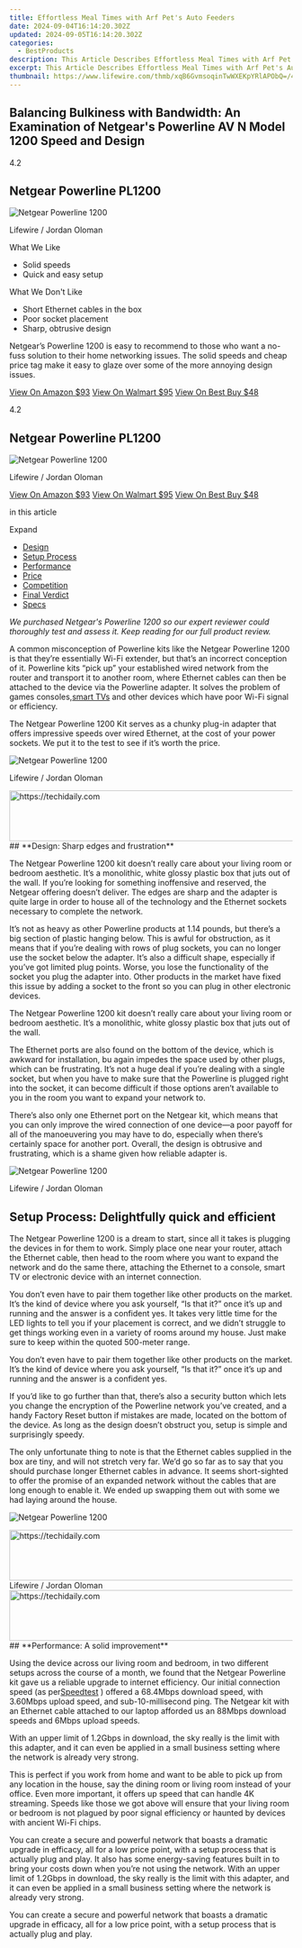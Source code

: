 ```yaml
---
title: Effortless Meal Times with Arf Pet's Auto Feeders
date: 2024-09-04T16:14:20.302Z
updated: 2024-09-05T16:14:20.302Z
categories:
  - BestProducts
description: This Article Describes Effortless Meal Times with Arf Pet's Auto Feeders
excerpt: This Article Describes Effortless Meal Times with Arf Pet's Auto Feeders
thumbnail: https://www.lifewire.com/thmb/xqB6GvmsoqinTwWXEKpYRlAPObQ=/400x300/filters:no_upscale():max_bytes(150000):strip_icc():format(webp)/_hero_SQ_2LW4156394-1-c6ba641a27bc4bc794a4456c7342b023.jpg
---
```


## Balancing Bulkiness with Bandwidth: An Examination of Netgear's Powerline AV N Model 1200 Speed and Design

4.2

## Netgear Powerline PL1200

![Netgear Powerline 1200](https://www.lifewire.com/thmb/LJwkWIKV_tIoZmxEqV9kr7ByA1Y=/1000x1000/filters:no_upscale():max_bytes(150000):strip_icc():format(webp)/Netgear_Powerline1000_HeroSquare-d40232740fc34cdbb9b7197a7bda177d.jpg)

Lifewire / Jordan Oloman

 What We Like

* Solid speeds
* Quick and easy setup

 What We Don't Like

* Short Ethernet cables in the box
* Poor socket placement
* Sharp, obtrusive design

 Netgear’s Powerline 1200 is easy to recommend to those who want a no-fuss solution to their home networking issues. The solid speeds and cheap price tag make it easy to glaze over some of the more annoying design issues.

[View On Amazon $93](https://www.amazon.com/NETGEAR-PowerLINE-1200-Gigabit-PL1200-100PAS/dp/B00S6DBGJM/?tag=lifewire-onsite-prod-20&ascsubtag=4775706%7Cnd7ef9f90fead488fa5331864dc7d135e18%7CB00S6DBGJM) [View On Walmart $95](https://www.walmart.com/ip/POWERLINE-1200/45611933) [View On Best Buy $48](https://shop-links.co/link/?exclusive=1&publisher_slug=itechdaily19598&url=https%3A%2F%2Fwww.bestbuy.com%2Fsite%2Fnetgear-powerline-ac1200-gigabit-ethernet-adapter-2-pack-white%2F4002029.p%3FskuId%3D4002029)

4.2

## Netgear Powerline PL1200

![Netgear Powerline 1200](https://www.lifewire.com/thmb/rYExgRawgStvNWLyEyCyiiEqyOI=/450x450/filters:no_upscale():max_bytes(150000):strip_icc():format(webp)/Netgear_Powerline1000_HeroSquare-d40232740fc34cdbb9b7197a7bda177d.jpg)

Lifewire / Jordan Oloman

[View On Amazon $93](https://www.amazon.com/NETGEAR-PowerLINE-1200-Gigabit-PL1200-100PAS/dp/B00S6DBGJM/?tag=lifewire-onsite-prod-20&ascsubtag=4775706%7Cnd7ef9f90fead488fa5331864dc7d135e18%7CB00S6DBGJM) [View On Walmart $95](https://www.walmart.com/ip/POWERLINE-1200/45611933) [View On Best Buy $48](https://shop-links.co/link/?exclusive=1&publisher_slug=itechdaily19598&url=https%3A%2F%2Fwww.bestbuy.com%2Fsite%2Fnetgear-powerline-ac1200-gigabit-ethernet-adapter-2-pack-white%2F4002029.p%3FskuId%3D4002029)

 in this article

 Expand

* [Design](https://www.lifewire.com/#toc-design-sharp-edges-and-frustration)
* [Setup Process](https://www.lifewire.com/#toc-setup-process-delightfully-quick-and-efficient)
* [Performance](https://www.lifewire.com/#toc-performance-a-solid-improvement)
* [Price](https://www.lifewire.com/#toc-price-affordable-for-what-you-get)
* [Competition](https://www.lifewire.com/#toc-netgear-powerline-1200-vs-tp-link-av2000-powerline-adapter)
* [Final Verdict](https://www.lifewire.com/#toc-final-verdict)
* [Specs](https://www.lifewire.com/#toc-full-spec)

 _We purchased Netgear's Powerline 1200 so our expert reviewer could thoroughly test and assess it. Keep reading for our full product review._

 A common misconception of Powerline kits like the Netgear Powerline 1200 is that they’re essentially Wi-Fi extender, but that’s an incorrect conception of it. Powerline kits “pick up” your established wired network from the router and transport it to another room, where Ethernet cables can then be attached to the device via the Powerline adapter. It solves the problem of games consoles,[smart TVs](https://www.lifewire.com/best-smart-tvs-4135681) and other devices which have poor Wi-Fi signal or efficiency.

 The Netgear Powerline 1200 Kit serves as a chunky plug-in adapter that offers impressive speeds over wired Ethernet, at the cost of your power sockets. We put it to the test to see if it’s worth the price.

![Netgear Powerline 1200](https://www.lifewire.com/thmb/pTY-hBlPDWY0Ns6j4BVyAl75U-w=/1500x0/filters:no_upscale():max_bytes(150000):strip_icc():format(webp)/Netgear_Powerline1000_04-cd509045b4a3477fab85fdf3c69cacb4.jpg)

 Lifewire / Jordan Oloman

<!-- affiliate ads begin -->
<a href="https://aligracehair.sjv.io/c/5597632/1896532/19272" target="_top" id="1896532">
  <img src="//a.impactradius-go.com/display-ad/19272-1896532" border="0" alt="https://techidaily.com" width="728" height="90"/>
</a>
<img height="0" width="0" src="https://aligracehair.sjv.io/i/5597632/1896532/19272" style="position:absolute;visibility:hidden;" border="0" />
<!-- affiliate ads end -->
## **Design: Sharp edges and frustration**

 The Netgear Powerline 1200 kit doesn’t really care about your living room or bedroom aesthetic. It’s a monolithic, white glossy plastic box that juts out of the wall. If you’re looking for something inoffensive and reserved, the Netgear offering doesn’t deliver. The edges are sharp and the adapter is quite large in order to house all of the technology and the Ethernet sockets necessary to complete the network.

 It’s not as heavy as other Powerline products at 1.14 pounds, but there’s a big section of plastic hanging below. This is awful for obstruction, as it means that if you’re dealing with rows of plug sockets, you can no longer use the socket below the adapter. It’s also a difficult shape, especially if you’ve got limited plug points. Worse, you lose the functionality of the socket you plug the adapter into. Other products in the market have fixed this issue by adding a socket to the front so you can plug in other electronic devices.

 The Netgear Powerline 1200 kit doesn’t really care about your living room or bedroom aesthetic. It’s a monolithic, white glossy plastic box that juts out of the wall.

 The Ethernet ports are also found on the bottom of the device, which is awkward for installation, bu again impedes the space used by other plugs, which can be frustrating. It’s not a huge deal if you’re dealing with a single socket, but when you have to make sure that the Powerline is plugged right into the socket, it can become difficult if those options aren’t available to you in the room you want to expand your network to.

 There’s also only one Ethernet port on the Netgear kit, which means that you can only improve the wired connection of one device—a poor payoff for all of the manoeuvering you may have to do, especially when there’s certainly space for another port. Overall, the design is obtrusive and frustrating, which is a shame given how reliable adapter is.

![Netgear Powerline 1200](https://www.lifewire.com/thmb/LMrQEcpONDZxLUfoMW6U8sX4dQw=/1500x0/filters:no_upscale():max_bytes(150000):strip_icc():format(webp)/Netgear_Powerline1000_02-a8557f722ac84f29b6efb2a763d22a3c.jpg)

 Lifewire / Jordan Oloman

## **Setup Process: Delightfully quick and efficient**

 The Netgear Powerline 1200 is a dream to start, since all it takes is plugging the devices in for them to work. Simply place one near your router, attach the Ethernet cable, then head to the room where you want to expand the network and do the same there, attaching the Ethernet to a console, smart TV or electronic device with an internet connection.

 You don’t even have to pair them together like other products on the market. It’s the kind of device where you ask yourself, “Is that it?” once it’s up and running and the answer is a confident yes. It takes very little time for the LED lights to tell you if your placement is correct, and we didn’t struggle to get things working even in a variety of rooms around my house. Just make sure to keep within the quoted 500-meter range.

 You don’t even have to pair them together like other products on the market. It’s the kind of device where you ask yourself, “Is that it?” once it’s up and running and the answer is a confident yes.

 If you’d like to go further than that, there’s also a security button which lets you change the encryption of the Powerline network you’ve created, and a handy Factory Reset button if mistakes are made, located on the bottom of the device. As long as the design doesn’t obstruct you, setup is simple and surprisingly speedy.

 The only unfortunate thing to note is that the Ethernet cables supplied in the box are tiny, and will not stretch very far. We’d go so far as to say that you should purchase longer Ethernet cables in advance. It seems short-sighted to offer the promise of an expanded network without the cables that are long enough to enable it. We ended up swapping them out with some we had laying around the house.

![Netgear Powerline 1200](https://www.lifewire.com/thmb/LvSmrJJnFItVzQEAPCzBexfSn2M=/1500x0/filters:no_upscale():max_bytes(150000):strip_icc():format(webp)/Netgear_Powerline1000_03-8fb5af44f82449b49fc780fd23bcb2af.jpg)

<!-- affiliate ads begin -->
<a href="https://aligracehair.sjv.io/c/5597632/1972670/19272" target="_top" id="1972670">
  <img src="//a.impactradius-go.com/display-ad/19272-1972670" border="0" alt="https://techidaily.com" width="728" height="90"/>
</a>
<img height="0" width="0" src="https://aligracehair.sjv.io/i/5597632/1972670/19272" style="position:absolute;visibility:hidden;" border="0" />
<!-- affiliate ads end -->
 Lifewire / Jordan Oloman

<!-- affiliate ads begin -->
<a href="https://appsumo.8odi.net/c/5597632/2118315/7443" target="_top" id="2118315">
  <img src="//a.impactradius-go.com/display-ad/7443-2118315" border="0" alt="https://techidaily.com" width="728" height="90"/>
</a>
<img height="0" width="0" src="https://appsumo.8odi.net/i/5597632/2118315/7443" style="position:absolute;visibility:hidden;" border="0" />
<!-- affiliate ads end -->
## **Performance: A solid improvement**

 Using the device across our living room and bedroom, in two different setups across the course of a month, we found that the Netgear Powerline kit gave us a reliable upgrade to internet efficiency. Our initial connection speed (as per[Speedtest](https://www.speedtest.net/) ) offered a 68.4Mbps download speed, with 3.60Mbps upload speed, and sub-10-millisecond ping. The Netgear kit with an Ethernet cable attached to our laptop afforded us an 88Mbps download speeds and 6Mbps upload speeds.

 With an upper limit of 1.2Gbps in download, the sky really is the limit with this adapter, and it can even be applied in a small business setting where the network is already very strong.

 This is perfect if you work from home and want to be able to pick up from any location in the house, say the dining room or living room instead of your office. Even more important, it offers up speed that can handle 4K streaming. Speeds like those we got above will ensure that your living room or bedroom is not plagued by poor signal efficiency or haunted by devices with ancient Wi-Fi chips.

 You can create a secure and powerful network that boasts a dramatic upgrade in efficacy, all for a low price point, with a setup process that is actually plug and play. It also has some energy-saving features built in to bring your costs down when you’re not using the network. With an upper limit of 1.2Gbps in download, the sky really is the limit with this adapter, and it can even be applied in a small business setting where the network is already very strong.

 You can create a secure and powerful network that boasts a dramatic upgrade in efficacy, all for a low price point, with a setup process that is actually plug and play.

<!-- affiliate ads begin -->
<span id="1793213">
					<video width="864" height="1296" style="cursor:pointer"
           poster="//a.impactradius-go.com/display-clicktoplayimage/1793213.png"
           onclick="if(!this.playClicked){this.play();this.setAttribute('controls',true);this.playClicked=true;}">
	   <source src="//a.impactradius-go.com/display-ad/19135-1793213">
	   <img src="//a.impactradius-go.com/display-clicktoplayimage/1793213.png" style="border: none; height: 100%; width: 100%; object-fit: contain">
	</video>
	<div style="width:540px;text-align:center"><a href="javascript:window.open(decodeURIComponent('https%3A%2F%2Ftinyland.pxf.io%2Fc%2F5597632%2F1793213%2F19135'), '_blank');void(0);">Click here</a></div>
</span>
<img height="0" width="0" src="https://imp.pxf.io/i/5597632/1793213/19135" style="position:absolute;visibility:hidden;" border="0" />
<!-- affiliate ads end -->
## **Price: Affordable for what you get**

 Out of the adapters we tested, the Netgear Powerline 1200 was one of the cheaper ones on Amazon, ranging between $70-$85\. You can see why when you study the design and the many aesthetic flaws that come with this product. Besides the fact it is bulky and doesn’t play nice with other plugs, it’s a reliable means to improve your home network through the wonders of Powerline. It’s still quite a hard sell at this price compared to other products that hover around the same and offer more ports and socket functionality, but it’s still a worthwhile purchase if you just want to plug and play.

<!-- affiliate ads begin -->
<a href="https://appsumo.8odi.net/c/5597632/2068440/7443" target="_top" id="2068440">
  <img src="//a.impactradius-go.com/display-ad/7443-2068440" border="0" alt="https://techidaily.com" width="728" height="90"/>
</a>
<img height="0" width="0" src="https://appsumo.8odi.net/i/5597632/2068440/7443" style="position:absolute;visibility:hidden;" border="0" />
<!-- affiliate ads end -->
## **Netgear Powerline 1200 vs. TP-Link AV2000 Powerline Adapter**

 Comparing the Netgear Powerline 1200 kit to the TP-Link Powerline AV2000, there are some noticeable pros and cons. The TP-Link kit performs better speed-wise, has serviceable cables, lets you use the socket and doesn’t obstruct other plugs. However, the setup process isn’t as simple and we found some easily-fixed, but frustrating issues with connectivity.

 For a similar price, it’s hard not to recommend the TP-Link, especially when you’re going to receive Ethernet cables that you won’t have to replace due to router proximity. That’s not to say that the Netgear set isn’t reliable, and if it was on sale we would pick it up in a heartbeat. The main advantage the TP-Link has over the Netgear is the two Ethernet sockets on the outgoing device, which doubles the devices you can upgrade the internet speed with. This is crucial, and probably the deciding factor for many.

[TP-Link AV2000 Powerline Adapter](https://www.lifewire.com/tp-link-av2000-powerline-adapter-review-4775701)

 Final Verdict

 **A Powerline kit with solid speeds and an easy setup undermined by poor design.**

 The Netgear Powerline 1200 is incredibly reliable, albeit poorly designed. It is obstructive in the design department, fairly ugly to look at and comes with just one connection and awfully short Ethernet cables. Yet it has a true plug and play setup process with no compromises, and offers a reliable upgrade to your home network speeds. If you can look past the strange design choices this is the perfect introductory kit for Powerline beginners that does everything you need it to.

<!-- affiliate ads begin -->
<a href="https://aligracehair.sjv.io/c/5597632/1975821/19272" target="_top" id="1975821">
  <img src="//a.impactradius-go.com/display-ad/19272-1975821" border="0" alt="https://techidaily.com" width="728" height="90"/>
</a>
<img height="0" width="0" src="https://aligracehair.sjv.io/i/5597632/1975821/19272" style="position:absolute;visibility:hidden;" border="0" />
<!-- affiliate ads end -->
## Specs

* Product Name  Powerline PL1200
* Product Brand  Netgear
* UPC  4R518CD6A0726
* Price  $84.99
* Product Dimensions  4.7 x 2.3 x 16 in.
* Ports  Ethernet

<ins class="adsbygoogle"
     style="display:block"
     data-ad-format="autorelaxed"
     data-ad-client="ca-pub-7571918770474297"
     data-ad-slot="1223367746"></ins>



<ins class="adsbygoogle"
     style="display:block"
     data-ad-client="ca-pub-7571918770474297"
     data-ad-slot="8358498916"
     data-ad-format="auto"
     data-full-width-responsive="true"></ins>

<span class="atpl-alsoreadstyle">Also read:</span>
<div><ul>
<li><a href="https://fox-info.techidaily.com/new-2024-approved-accelerated-aesthetics-rapid-revamping-of-images-on-windows-photo-editor/"><u>[New] 2024 Approved  Accelerated Aesthetics  Rapid Revamping of Images on Windows Photo Editor</u></a></li>
<li><a href="https://screen-video-capture.techidaily.com/new-in-2024-launching-virtual-meetups-in-whatsapp-web-directly-from-your-notebook/"><u>[New] In 2024, Launching Virtual Meetups in WhatsApp Web, Directly From Your Notebook</u></a></li>
<li><a href="https://facebook-clips.techidaily.com/new-mastering-conversations-and-sharing-in-facebook-world-for-2024/"><u>[New] Mastering Conversations and Sharing in Facebook World for 2024</u></a></li>
<li><a href="https://extra-approaches.techidaily.com/updated-masterclass-5-in-best-mac-videography-software/"><u>[Updated] Masterclass 5 in Best Mac Videography Software</u></a></li>
<li><a href="https://some-approaches.techidaily.com/updated-the-essence-of-depth-crafting-3d-text-art/"><u>[Updated] The Essence of Depth  Crafting 3D Text Art</u></a></li>
<li><a href="https://screen-sharing-recording.techidaily.com/2024-approved-how-to-record-screen-with-adobe-captive/"><u>2024 Approved  How To Record Screen With Adobe Captive</u></a></li>
<li><a href="https://location-social.techidaily.com/4-most-known-ways-to-find-someone-on-tinder-for-lava-yuva-2-pro-by-name-drfone-by-drfone-virtual-android/"><u>4 Most-Known Ways to Find Someone on Tinder For Lava Yuva 2 Pro by Name | Dr.fone</u></a></li>
<li><a href="https://buynow-help.techidaily.com/affordable-flight-fun-holy-stone-hs170-predator-mini-rc-helicopter-reviews/"><u>Affordable Flight Fun: Holy Stone HS170 Predator Mini RC Helicopter Reviews</u></a></li>
<li><a href="https://buynow-help.techidaily.com/affordable-lg-24lh4830-led-smart-television-excellent-quality-for-the-price/"><u>Affordable LG 24LH4830 LED Smart Television - Excellent Quality for the Price</u></a></li>
<li><a href="https://buynow-help.techidaily.com/alexa-and-ultra-hd-combined-insignias-budget-friendly-fire-tv-ns-43df710na19-an-in-depth-analysis/"><u>Alexa & Ultra HD Combined: Insignia's Budget-Friendly Fire TV NS-43DF710NA19 - An In-Depth Analysis</u></a></li>
<li><a href="https://blog-min.techidaily.com/android-to-apple-how-to-transfer-photos-from-infinix-hot-40-to-ipad-easily-drfone-by-drfone-transfer-from-android-transfer-from-android/"><u>Android to Apple How To Transfer Photos From Infinix Hot 40 to iPad Easily | Dr.fone</u></a></li>
<li><a href="https://buynow-help.techidaily.com/asus-vivobook-11-review-small-affordable-all-around-laptop/"><u>Asus Vivobook 11 Review: Small, Affordable, All-Around Laptop</u></a></li>
<li><a href="https://buynow-help.techidaily.com/choosing-between-tech-giants-why-fitbit-sense-takes-on-the-apple-watch-for-holistic-health-management/"><u>Choosing Between Tech Giants: Why Fitbit Sense Takes on the Apple Watch for Holistic Health Management</u></a></li>
<li><a href="https://buynow-help.techidaily.com/comparison-of-kobo-nia-vs-kindle-devices-from-amazon/"><u>Comparison of Kobo Nia Vs. Kindle Devices From Amazon</u></a></li>
<li><a href="https://buynow-help.techidaily.com/comprehensive-review-of-the-latest-iphone-model-iphone-13/"><u>Comprehensive Review of the Latest iPhone Model - iPhone 13</u></a></li>
<li><a href="https://buynow-help.techidaily.com/comprehensive-review-best-alternatives-to-microsoft-office-year-2024/"><u>Comprehensive Review: Best Alternatives to Microsoft Office - Year 2024</u></a></li>
<li><a href="https://buynow-help.techidaily.com/expert-analysis-of-fongos-canadian-ip-telephony-services/"><u>Expert Analysis of Fongo's Canadian IP Telephony Services</u></a></li>
<li><a href="https://buynow-help.techidaily.com/expert-review-of-the-amazon-kindle-oasis-impeccable-elegance-meets-expensive-price-point/"><u>Expert Review of the Amazon Kindle Oasis: Impeccable Elegance Meets Expensive Price Point</u></a></li>
<li><a href="https://buynow-help.techidaily.com/expert-review-setting-up-and-long-term-reliability-of-acurite-pro-weather-gadget-01036m/"><u>Expert Review: Setting Up & Long-Term Reliability of AcuRite Pro Weather Gadget 01036M</u></a></li>
<li><a href="https://buynow-reviews.techidaily.com/explore-the-leading-wireless-portable-routers-for-your-adventures/"><u>Explore the Leading Wireless Portable Routers for Your Adventures</u></a></li>
<li><a href="https://buynow-help.techidaily.com/exploring-the-fitbit-versa-2-a-detailed-insight-into-its-smartwatch-capabilities-and-fitness-tracking-excellence/"><u>Exploring the Fitbit Versa 2 – A Detailed Insight Into Its Smartwatch Capabilities and Fitness Tracking Excellence</u></a></li>
<li><a href="https://buynow-help.techidaily.com/hands-on-with-mods-new-easy-sidecar-e-bike/"><u>Hands-On With Mod’s New Easy Sidecar E-Bike</u></a></li>
<li><a href="https://buynow-help.techidaily.com/hero9-review-gopro-at-its-best-but-expensive-to-own/"><u>HERO9 Review - GoPro at Its Best, But Expensive to Own</u></a></li>
<li><a href="https://location-social.techidaily.com/how-to-hidefake-snapchat-location-on-your-vivo-v29e-drfone-by-drfone-virtual-android/"><u>How to Hide/Fake Snapchat Location on Your Vivo V29e | Dr.fone</u></a></li>
<li><a href="https://blog-min.techidaily.com/how-to-repair-corrupt-mp4-and-mov-files-of-vivo-x-fold-2-using-video-repair-utility-on-mac-by-stellar-video-repair-mobile-video-repair/"><u>How to Repair corrupt MP4 and MOV files of Vivo X Fold 2 using Video Repair Utility on Mac?</u></a></li>
<li><a href="https://buynow-help.techidaily.com/in-depth-evaluation-of-samsungs-un65ru8000fxza-combining-aesthetics-and-intelligence/"><u>In-Depth Evaluation of Samsung's UN65RU8000FXZA - Combining Aesthetics and Intelligence</u></a></li>
<li><a href="https://buynow-help.techidaily.com/in-depth-look-at-the-docooler-usb-20-with-12megapixels-amazing-quality-or-just-a-gimmick/"><u>In-Depth Look at the Docooler USB 2.0 with 12Megapixels: Amazing Quality or Just a Gimmick?</u></a></li>
<li><a href="https://buynow-help.techidaily.com/in-depth-look-at-the-new-chromecast-with-google-tv-a-rival-to-amazons-firetv/"><u>In-Depth Look at the New Chromecast with Google TV - A Rival to Amazon's FireTV?</u></a></li>
<li><a href="https://buynow-help.techidaily.com/in-depth-review-of-samsung-galaxy-watch-active-2-upgraded-controls-and-advanced-insights/"><u>In-Depth Review of Samsung Galaxy Watch Active 2: Upgraded Controls and Advanced Insights</u></a></li>
<li><a href="https://some-knowledge.techidaily.com/innovative-image-caption-manipulation-for-2024/"><u>Innovative Image Caption Manipulation for 2024</u></a></li>
<li><a href="https://buynow-help.techidaily.com/insider-tips-what-to-scrutinize-before-buying-a-game-pc/"><u>Insider Tips: What to Scrutinize Before Buying a Game PC</u></a></li>
<li><a href="https://buynow-help.techidaily.com/is-viber-out-the-best-for-international-calls-an-in-depth-review/"><u>Is Viber Out the Best for International Calls? An In-Depth Review</u></a></li>
<li><a href="https://buynow-help.techidaily.com/maximizing-reliable-navigation-the-insightful-review-of-twelve-souths-compass-pro/"><u>Maximizing Reliable Navigation: The Insightful Review of Twelve South's Compass Pro</u></a></li>
<li><a href="https://buynow-help.techidaily.com/maximizing-vehicle-performance-dbpower-600a-review-with-a-mighty-18000mah-capacity/"><u>Maximizing Vehicle Performance: DBPOWER 600A Review with a Mighty 18,000mAh Capacity</u></a></li>
<li><a href="https://buynow-help.techidaily.com/navigating-signal-strength-with-tp-links-re505x-wifi-amplifier-a-review/"><u>Navigating Signal Strength with TP-Link's RE505X WiFi Amplifier - A Review</u></a></li>
<li><a href="https://extra-skills.techidaily.com/pinpointing-best-launch-dates-for-podcasts-for-2024/"><u>Pinpointing Best Launch Dates for Podcasts for 2024</u></a></li>
<li><a href="https://win-able.techidaily.com/step-by-step-guide-overcoming-initialization-errors-in-palworld-gameplay/"><u>Step-by-Step Guide: Overcoming Initialization Errors in Palworld Gameplay</u></a></li>
<li><a href="https://buynow-help.techidaily.com/storage-solutions-to-keep-you-connected/"><u>Storage Solutions to Keep You Connected</u></a></li>
<li><a href="https://buynow-help.techidaily.com/the-apex-of-wireless-connectivity-premier-mesh-wi-fi-options/"><u>The Apex of Wireless Connectivity: Premier Mesh Wi-Fi Options</u></a></li>
<li><a href="https://buynow-help.techidaily.com/the-apple-books-software-a-thorough-critique-and-analysis/"><u>The Apple Books Software: A Thorough Critique and Analysis</u></a></li>
<li><a href="https://buynow-help.techidaily.com/the-blend-of-beauty-and-practicality-in-modern-computing-a-review-of-the-newly-released-dell-xps-13-7390-2-in-1-ultrabook/"><u>The Blend of Beauty and Practicality in Modern Computing – A Review of the Newly Released Dell XPS 13 (7390) 2-in-1 Ultrabook</u></a></li>
<li><a href="https://buynow-help.techidaily.com/the-ultimate-sound-system-decision-makers-list/"><u>The Ultimate Sound System Decision Maker's List</u></a></li>
<li><a href="https://buynow-help.techidaily.com/ultimate-selection-of-premium-drawing-pads-for-professionals-2024-edition/"><u>Ultimate Selection of Premium Drawing Pads for Professionals, 2024 Edition</u></a></li>
<li><a href="https://buynow-help.techidaily.com/unlock-advanced-features-with-a-win11-pro-switchover/"><u>Unlock Advanced Features with a Win11 Pro Switchover</u></a></li>
<li><a href="https://buynow-help.techidaily.com/unveiling-the-apple-silicon-m4-latest-release-updates-and-detailed-specifications/"><u>Unveiling the Apple Silicon M4: Latest Release Updates & Detailed Specifications</u></a></li>
<li><a href="https://buynow-help.techidaily.com/unveiling-the-basics-of-heimvisions-sunrise-alarm-clock-a80s-features-and-functionality-overview/"><u>Unveiling the Basics of HeimVision's Sunrise Alarm Clock A80S: Features and Functionality Overview</u></a></li>
<li><a href="https://buynow-help.techidaily.com/unveiling-the-power-of-linksys-ea85-router-seamlessly-directing-traffic-among-your-electronics/"><u>Unveiling the Power of Linksys EA8ˈ5 Router: Seamlessly Directing Traffic Among Your Electronics</u></a></li>
</ul></div>
